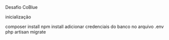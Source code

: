 Desafio CoBlue

inicialização

composer install
npm install
adicionar credenciais do banco no arquivo .env
php artisan migrate
